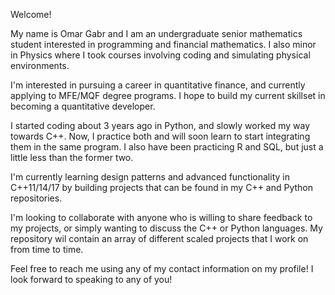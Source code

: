 Welcome!

My name is Omar Gabr and I am an undergraduate senior mathematics student interested in programming and financial mathematics.
I also minor in Physics where I took courses involving coding and simulating physical environments.

I'm interested in pursuing a career in quantitative finance, and currently applying to MFE/MQF degree programs. I hope to
build my current skillset in becoming a quantitative developer.

I started coding about 3 years ago in Python, and slowly worked my way towards C++. Now, I practice both and will soon learn
to start integrating them in the same program. I also have been practicing R and SQL, but just a little less than the former two.

I'm currently learning design patterns and advanced functionality in C++11/14/17 by building projects that can be found in my C++
and Python repositories.

I'm looking to collaborate with anyone who is willing to share feedback to my projects, or simply wanting to discuss the C++ or Python languages.
My repository wil contain an array of different scaled projects that I work on from time to time.


Feel free to reach me using any of my contact information on my profile! I look forward to speaking to any of you!
